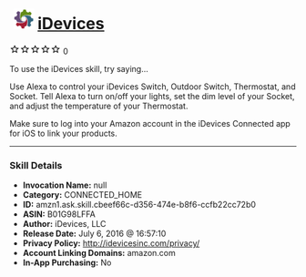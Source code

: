 # &nbsp;<img src="skill_icon" alt="iDevices icon" width="36"> [iDevices](http://alexa.amazon.com/#skills/amzn1.ask.skill.cbeef66c-d356-474e-b8f6-ccfb22cc72b0)
![0 stars](../../images/ic_star_border_black_18dp_1x.png)![0 stars](../../images/ic_star_border_black_18dp_1x.png)![0 stars](../../images/ic_star_border_black_18dp_1x.png)![0 stars](../../images/ic_star_border_black_18dp_1x.png)![0 stars](../../images/ic_star_border_black_18dp_1x.png) 0

To use the iDevices skill, try saying...

Use Alexa to control your iDevices Switch, Outdoor Switch, Thermostat, and Socket.  Tell Alexa to turn on/off your lights, set the dim level of your Socket, and adjust the temperature of your Thermostat.

Make sure to log into your Amazon account in the iDevices Connected app for iOS to link your products.

***

### Skill Details

* **Invocation Name:** null
* **Category:** CONNECTED_HOME
* **ID:** amzn1.ask.skill.cbeef66c-d356-474e-b8f6-ccfb22cc72b0
* **ASIN:** B01G98LFFA
* **Author:** iDevices, LLC
* **Release Date:** July 6, 2016 @ 16:57:10
* **Privacy Policy:** http://idevicesinc.com/privacy/
* **Account Linking Domains:** amazon.com
* **In-App Purchasing:** No
